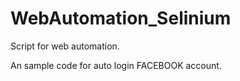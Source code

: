 # WebAutomation_Selinium 
Script for web automation.


An sample code for auto login FACEBOOK account.

